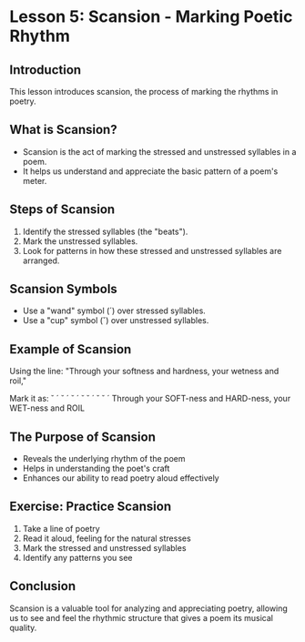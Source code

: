# Lesson 5: Scansion - Marking Poetic Rhythm

## Introduction

This lesson introduces scansion, the process of marking the rhythms in poetry.

## What is Scansion?

- Scansion is the act of marking the stressed and unstressed syllables in a poem.
- It helps us understand and appreciate the basic pattern of a poem's meter.

## Steps of Scansion

1. Identify the stressed syllables (the "beats").
2. Mark the unstressed syllables.
3. Look for patterns in how these stressed and unstressed syllables are arranged.

## Scansion Symbols

- Use a "wand" symbol (´) over stressed syllables.
- Use a "cup" symbol (˘) over unstressed syllables.

## Example of Scansion

Using the line: "Through your softness and hardness, your wetness and roil,"

Mark it as:   ˘   ´    ˘    ´     ˘    ´     ˘    ˘    ´    ˘    ˘    ´
             Through your SOFT-ness and HARD-ness, your WET-ness and ROIL

## The Purpose of Scansion

- Reveals the underlying rhythm of the poem
- Helps in understanding the poet's craft
- Enhances our ability to read poetry aloud effectively

## Exercise: Practice Scansion

1. Take a line of poetry
2. Read it aloud, feeling for the natural stresses
3. Mark the stressed and unstressed syllables
4. Identify any patterns you see

## Conclusion

Scansion is a valuable tool for analyzing and appreciating poetry, allowing us to see and feel the rhythmic structure that gives a poem its musical quality.

